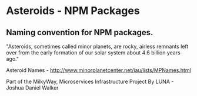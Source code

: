 # Asteroids - NPM Packages

## Naming convention for NPM packages.

"Asteroids, sometimes called minor planets, are rocky, airless remnants left over from the early formation of our solar system about 4.6 billion years ago."

Asteroid Names - http://www.minorplanetcenter.net/iau/lists/MPNames.html


Part of the MilkyWay,
Microservices Infrastructure Project
By LUNA - Joshua Daniel Walker
